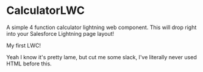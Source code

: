 # CalculatorLWC
A simple 4 function calculator lightning web component.  This will drop right into your Salesforce Lightning page layout!

My first LWC!

Yeah I know it's pretty lame, but cut me some slack, I've literally never used HTML before this.


